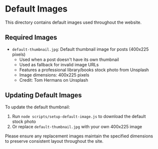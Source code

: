 # Default Images

This directory contains default images used throughout the website.

## Required Images

- `default-thumbnail.jpg`: Default thumbnail image for posts (400x225 pixels)
  - Used when a post doesn't have its own thumbnail
  - Used as fallback for invalid image URLs
  - Features a professional library/books stock photo from Unsplash
  - Image dimensions: 400x225 pixels
  - Credit: Tom Hermans on Unsplash

## Updating Default Images

To update the default thumbnail:
1. Run `node scripts/setup-default-image.js` to download the default stock photo
2. Or replace `default-thumbnail.jpg` with your own 400x225 image

Please ensure any replacement images maintain the specified dimensions to preserve consistent layout throughout the site. 